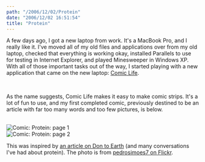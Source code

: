 ```yaml
---
path: "/2006/12/02/Protein" 
date: "2006/12/02 16:51:54" 
title: "Protein" 
---
```

<p>A few days ago, I got a new laptop from work. It's a MacBook Pro, and I really like it. I've moved all of my old files and applications over from my old laptop, checked that everything is working okay, installed Parallels to use for testing in Internet Explorer, and played Minesweeper in Windows XP. With all of those important tasks out of the way, I started playing with a new application that came on the new laptop: <a href="http://plasq.com/comiclife">Comic Life</a>.</p><br><p>As the name suggests, Comic Life makes it easy to make comic strips. It's a lot of fun to use, and my first completed comic, previously destined to be an article with far too many words and too few pictures, is below.</p><br><img src="http://typewriting.org/image/article/content/comic/protein/page_1.jpg" alt="Comic: Protein: page 1" /><br><img src="http://typewriting.org/image/article/content/comic/protein/page_2.jpg" alt="Comic: Protein: page 2" /><br><p>This was inspired by <a href="http://dontoearth.blogspot.com/2006/11/cannibals-all-or-you-eat-what-you-are.html">an article on Don to Earth</a> (and many conversations I've had about protein). The photo is from <a href="http://flickr.com/photos/pedrosimoes7/174516788/">pedrosimoes7 on Flickr</a>.</p>